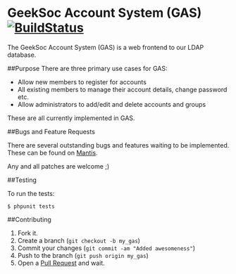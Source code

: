 # GeekSoc Account System (GAS) [![BuildStatus](https://secure.travis-ci.org/GeekSoc/gas.png)](http://travis-ci.org/GeekSoc/gas)

The GeekSoc Account System (GAS) is a web frontend to our LDAP database.

##Purpose
There are three primary use cases for GAS:
* Allow new members to register for accounts
* All existing members to manage their account details, change password
etc.
* Allow administrators to add/edit and delete accounts and groups

These are all currently implemented in GAS.

##Bugs and Feature Requests

There are several outstanding bugs and features waiting to be
implemented. These can be found on [Mantis][2].

Any and all patches are welcome ;)

##Testing

To run the tests:

    $ phpunit tests

##Contributing

1. Fork it.
2. Create a branch (`git checkout -b my_gas`)
3. Commit your changes (`git commit -am "Added awesomeness"`)
4. Push to the branch (`git push origin my_gas`)
5. Open a [Pull Request][1] and wait.


[1]: http://github.com/geeksoc/gas/pulls
[2]: http://bugs.geeksoc.org/
